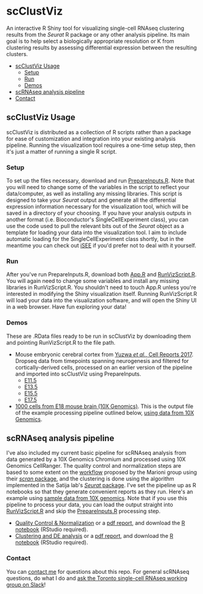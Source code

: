 # scClustViz
An interactive R Shiny tool for visualizing single-cell RNAseq clustering results from the *Seurat* R package or any other analysis pipeline.  Its main goal is to help select a biologically appropriate resolution or K from clustering results by assessing differential expression between the resulting clusters.  

-   [scClustViz Usage](#scclustviz-usage)  
    -   [Setup](#setup)  
    -   [Run](#run)  
    -   [Demos](#demos)  
-   [scRNAseq analysis pipeline](#scrnaseq-analysis-pipeline)  
-   [Contact](#contact)  

## scClustViz Usage
scClustViz is distributed as a collection of R scripts rather than a package for ease of customization and integration into your existing analysis pipeline.  Running the visualization tool requires a one-time setup step, then it's just a matter of running a single R script.  
### Setup
To set up the files necessary, download and run [PrepareInputs.R](PrepareInputs.R).  Note that you will need to change some of the variables in the script to reflect your data/computer, as well as installing any missing libraries.  This script is designed to take your *Seurat* output and generate all the differential expression information necessary for the visualization tool, which will be saved in a directory of your choosing.  If you have your analysis outputs in another format (i.e. Bioconductor's SingleCellExperiment class), you can use the code used to pull the relevant bits out of the *Seurat* object as a template for loading your data into the visualization tool.  I aim to include automatic loading for the SingleCellExperiment class shortly, but in the meantime you can check out [iSEE](https://bioconductor.org/packages/release/bioc/html/iSEE.html) if you'd prefer not to deal with it yourself.  
### Run
After you've run PrepareInputs.R, download both [App.R](App.R) and [RunVizScript.R](RunVizScript.R).  You will again need to change some variables and install any missing libraries in RunVizScript.R.  You shouldn't need to touch App.R unless you're interested in modifying the Shiny visualization itself.  Running RunVizScript.R will load your data into the visualization software, and will open the Shiny UI in a web browser.  Have fun exploring your data!
### Demos
These are .RData files ready to be run in scClustViz by downloading them and pointing RunVizScript.R to the file path.
-   Mouse embryonic cerebral cortex from [Yuzwa *et al.*, Cell Reports 2017](https://doi.org/10.1016/j.celrep.2017.12.017).  Dropseq data from timepoints spanning neurogenesis and filtered for cortically-derived cells, processed on an earlier version of the pipeline and imported into scClustViz using PrepareInputs.
    -   [E11.5](e11_Cortical_Only_forViz.RData)  
    -   [E13.5](e13_Cortical_Only_forViz.RData)  
    -   [E15.5](e15_Cortical_Only_forViz.RData)  
    -   [E17.5](e17_Cortical_Only_forViz.RData)  
-   [1000 cells from E18 mouse brain (10X Genomics)](10Xneurons_forViz.RData).  This is the output file of the example processing pipeline outlined below, [using data from 10X Genomics](https://support.10xgenomics.com/single-cell-gene-expression/datasets/2.1.0/neurons_900).

## scRNAseq analysis pipeline
I've also included my current basic pipeline for scRNAseq analysis from data generated by a 10X Genomics Chromium and processed using 10X Genomics CellRanger.  The quality control and normalization steps are based to some extent on the [workflow](http://dx.doi.org/10.12688/f1000research.9501.2) proposed by the Marioni group using their [*scran* package](http://bioconductor.org/packages/release/bioc/html/scran.html), and the clustering is done using the algorithm implemented in the Satija lab's [*Seurat* package](https://satijalab.org/seurat/).  I've set the pipeline up as R notebooks so that they generate convenient reports as they run.  Here's an example using [sample data from 10X genomics](https://support.10xgenomics.com/single-cell-gene-expression/datasets/2.1.0/neurons_900).  Note that if you use this pipeline to process your data, you can load the output straight into [RunVizScript.R](RunVizScript.R) and skip the [PrepareInputs.R](PrepareInputs.R) processing step.  
-   [Quality Control & Normalization](pipeline_QCN.md) or a [pdf report](pipeline_QCN.pdf), and download the [R notebook](pipeline_QCN.Rmd) (RStudio required).  
-   [Clustering and DE analysis](pipeline_Clust.md) or a [pdf report](pipeline_Clust.pdf), and download the [R notebook](pipeline_Clust.Rmd) (RStudio required).  

### Contact
You can [contact me](http://www.baderlab.org/BrendanInnes) for questions about this repo.  For general scRNAseq questions, do what I do and [ask the Toronto single-cell RNAseq working group on Slack](http://bit.ly/scRNAseqTO)!  



